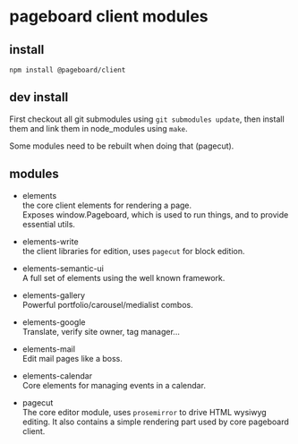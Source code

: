 pageboard client modules
========================

install
-------

`npm install @pageboard/client`


dev install
-----------

First checkout all git submodules using `git submodules update`,
then install them and link them in node_modules using `make`.

Some modules need to be rebuilt when doing that (pagecut).


modules
-------  

* elements  
  the core client elements for rendering a page.  
  Exposes window.Pageboard, which is used to run things,
  and to provide essential utils.

* elements-write  
  the client libraries for edition, uses `pagecut` for block edition.

* elements-semantic-ui  
  A full set of elements using the well known framework.

* elements-gallery  
  Powerful portfolio/carousel/medialist combos.

* elements-google  
  Translate, verify site owner, tag manager...

* elements-mail  
  Edit mail pages like a boss.

* elements-calendar  
  Core elements for managing events in a calendar.

* pagecut  
  The core editor module, uses `prosemirror` to drive HTML wysiwyg editing.
  It also contains a simple rendering part used by core pageboard client.


